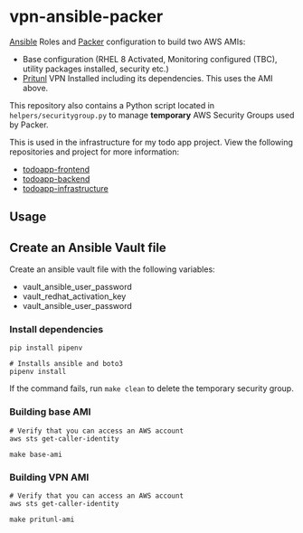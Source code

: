 # vpn-ansible-packer



[Ansible](https://docs.ansible.com) Roles and [Packer](https://www.packer.io) configuration to build two AWS AMIs:
* Base configuration (RHEL 8 Activated, Monitoring configured (TBC), utility packages installed, security etc.)
* [Pritunl](https://pritunl.com/) VPN Installed including its dependencies. This uses the AMI above.

This repository also contains a Python script located in `helpers/securitygroup.py` to manage **temporary** AWS Security Groups used by Packer.

This is used in the infrastructure for my todo app project. View the following repositories and project for more information:
* [todoapp-frontend](https://github.com/jxeldotdev/todoapp-frontend)
* [todoapp-backend](https://github.com/jxeldotdev/todoapp-backend)
* [todoapp-infrastructure](https://github.com/jxeldotdev/todoapp-infrastructure)

## Usage

## Create an Ansible Vault file

Create an ansible vault file with the following variables:
* vault_ansible_user_password
* vault_redhat_activation_key
* vault_ansible_user_password

### Install dependencies

```
pip install pipenv

# Installs ansible and boto3
pipenv install
```

If the command fails, run `make clean` to delete the temporary security group.

### Building base AMI

```
# Verify that you can access an AWS account
aws sts get-caller-identity

make base-ami
```

### Building VPN AMI

```
# Verify that you can access an AWS account
aws sts get-caller-identity

make pritunl-ami
```